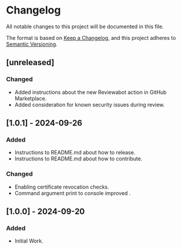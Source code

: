 # Changelog

All notable changes to this project will be documented in this file.

The format is based on [Keep a Changelog](https://keepachangelog.com/en/1.0.0/),
and this project adheres to [Semantic Versioning](https://semver.org/spec/v2.0.0.html).


## [unreleased]

### Changed

- Added instructions about the new Reviewabot action in GitHub Marketplace.
- Added consideration for known security issues during review.

## [1.0.1] - 2024-09-26

### Added

- Instructions to README.md about how to release.
- Instructions to README.md about how to contribute.

### Changed

- Enabling certificate revocation checks.
- Command argument print to console improved .


## [1.0.0] - 2024-09-20

### Added 

- Initial Work.
